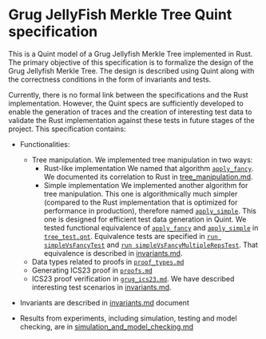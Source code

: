 # Grug JellyFish Merkle Tree Quint specification

This is a Quint model of a Grug Jellyfish Merkle Tree implemented in Rust. The primary objective of this specification is to formalize the design of the Grug Jellyfish Merkle Tree. The design is described using Quint along with the correctness conditions in the form of invariants and tests.

Currently, there is no formal link between the specifications and the Rust implementation. However, the Quint specs are sufficiently developed to enable the generation of traces and the creation of interesting test data to validate the Rust implementation against these tests in future stages of the project. This specification contains:

- Functionalities:
  - Tree manipulation. We implemented tree manipulation in two ways:
    - Rust-like implementation
      We named that algorithm [`apply_fancy`](./quint/apply_fancy.qnt). We documented its correlation to Rust in [tree_manipulation.md](./quint/tree_manipulation.md).
    - Simple implementation
      We implemented another algorithm for tree manipulation. This one is algorithmically much simpler (compared to the Rust implementation that is optimized for performance in production), therefore named [`apply_simple`](./quint/apply_simple.qnt). This one is designed for efficient test data generation in Quint.
      We tested functional equivalence of [`apply_fancy`](./quint/apply_fancy.qnt) and [`apply_simple`](./quint/apply_simple.qnt) in [`tree_test.qnt`](./quint/test/tree_test.qnt). Equivalence tests are specified in [`run simpleVsFancyTest`](./quint/test/tree_test.qnt#L12-L19) and [`run simpleVsFancyMultipleRepsTest`](./quint/test/tree_test.qnt#L21-L35).
      That equivalence is described in [invariants.md](./quint/invariants.md#testing-functional-equivalence).
  - Data types related to proofs in [`proof_types.md`](./quint/proof_types.md)
  - Generating ICS23 proof in [`proofs.md`](./quint/proofs.md)
  - ICS23 proof verification in [`grug_ics23.md`](./quint/grug_ics23.md). We have described interesting test scenarios in [invariants.md](./quint/invariants.md#testing-proofs).

- Invariants are described in [invariants.md](./quint/invariants.md) document
- Results from experiments, including simulation, testing and model checking, are in [simulation_and_model_checking.md](./quint/simulation_and_model_checking.md)
